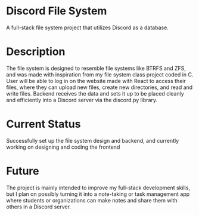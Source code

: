 # Discord File System
A full-stack file system project that utilizes Discord as a database. 

# Description 
The file system is designed to resemble file systems like BTRFS and ZFS, and was made with inspiration from my file system class project coded in C. 
User will be able to log in on the website made with React to access their files, where they can upload new files, create new directories, and read and write files. 
Backend receives the data and sets it up to be placed cleanly and efficiently into a Discord server via the discord.py library. 

# Current Status
Successfully set up the file system design and backend, and currently working on designing and coding the frontend

# Future 
The project is mainly intended to improve my full-stack development skills, but I plan on possibly turning it into a note-taking or task management app where students or organizations can make notes and share them with others in a Discord server.
